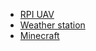 * [RPI UAV](https://jeanleflambeur.wordpress.com/)
* [Weather station](http://www.weather.dragontail.co.uk/index.php?page=station_setup)
* [Minecraft](http://pi.minecraft.net/)
